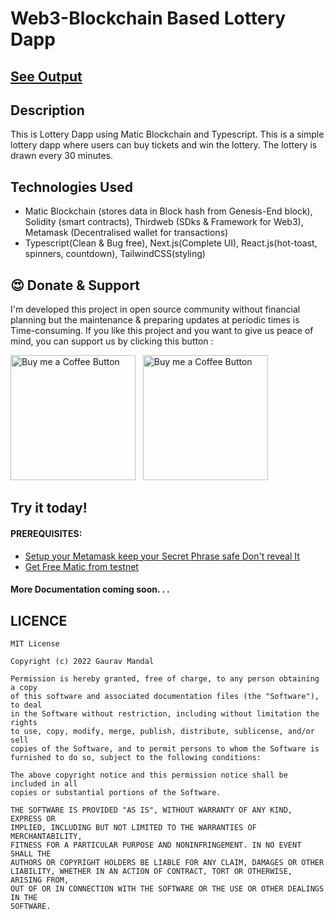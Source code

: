 # Web3-Blockchain Based Lottery Dapp

## <a href="" target="_blank">See Output</a>

## Description
This is Lottery Dapp using Matic Blockchain and Typescript. This is a simple lottery dapp where users can buy tickets and win the lottery. The lottery is drawn every 30 minutes.

## Technologies Used
- Matic Blockchain (stores data in Block hash from Genesis-End block), Solidity (smart contracts), Thirdweb (SDks & Framework for Web3), Metamask (Decentralised wallet for transactions)
- Typescript(Clean & Bug free), Next.js(Complete UI), React.js(hot-toast, spinners, countdown), TailwindCSS(styling)


## 😍 Donate & Support

I'm developed this project in open source community without financial planning but the maintenance & preparing updates at periodic times is Time-consuming.
If you like this project and you want to give us peace of mind, you can support us by clicking this button :

[<img alt="Buy me a Coffee Button" width=200 src="https://c5.patreon.com/external/logo/become_a_patron_button.png">](https://www.patreon.com/gauravmandall) &nbsp; [<img alt="Buy me a Coffee Button" width=200 src="https://cdn.buymeacoffee.com/buttons/default-yellow.png">](https://www.buymeacoffee.com/gauravmandall)

## Try it today!

#### PREREQUISITES:
- <a href='https://metamask.io/'>Setup your Metamask keep your Secret Phrase safe Don't reveal It </a>
- <a href='https://mumbaifaucet.com/'>Get Free Matic from testnet </a>

#### More Documentation coming soon. . .


## LICENCE
```
MIT License

Copyright (c) 2022 Gaurav Mandal

Permission is hereby granted, free of charge, to any person obtaining a copy
of this software and associated documentation files (the "Software"), to deal
in the Software without restriction, including without limitation the rights
to use, copy, modify, merge, publish, distribute, sublicense, and/or sell
copies of the Software, and to permit persons to whom the Software is
furnished to do so, subject to the following conditions:

The above copyright notice and this permission notice shall be included in all
copies or substantial portions of the Software.

THE SOFTWARE IS PROVIDED "AS IS", WITHOUT WARRANTY OF ANY KIND, EXPRESS OR
IMPLIED, INCLUDING BUT NOT LIMITED TO THE WARRANTIES OF MERCHANTABILITY,
FITNESS FOR A PARTICULAR PURPOSE AND NONINFRINGEMENT. IN NO EVENT SHALL THE
AUTHORS OR COPYRIGHT HOLDERS BE LIABLE FOR ANY CLAIM, DAMAGES OR OTHER
LIABILITY, WHETHER IN AN ACTION OF CONTRACT, TORT OR OTHERWISE, ARISING FROM,
OUT OF OR IN CONNECTION WITH THE SOFTWARE OR THE USE OR OTHER DEALINGS IN THE
SOFTWARE.
```
